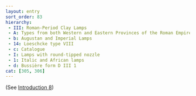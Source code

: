 ```yaml
---
layout: entry
sort_order: 83
hierarchy:
 - III: Roman-Period Clay Lamps
 - A: Types from both Western and Eastern Provinces of the Roman Empire
 - b: Augustan and Imperial Lamps
 - 14: Loeschcke type VIII
 - c: Catalogue
 - I: Lamps with round-tipped nozzle
 - 1: Italic and African lamps
 - d: Bussière form D III 1
cat: [305, 306]
---
```


(See [Introduction 8](Introduction-8))
